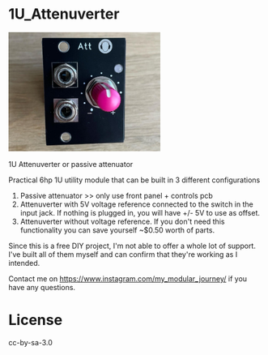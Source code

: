 # 1U_Attenuverter

<img src="Attenuverter.jpg" alt="Attenuverter module front side" width="300"/>

1U Attenuverter or passive attenuator

Practical 6hp 1U utility module that can be built in 3 different configurations
1. Passive attenuator >> only use front panel + controls pcb
2. Attenuverter with 5V voltage reference connected to the switch in the input jack. If nothing is plugged in, you will have +/- 5V to use as offset.
3. Attenuverter without voltage reference. If you don't need this functionality you can save yourself ~$0.50 worth of parts.


Since this is a free DIY project, I'm not able to offer a whole lot of support. 
I've built all of them myself and can confirm that they're working as I intended.

Contact me on https://www.instagram.com/my_modular_journey/ if you have any questions. 


# License
cc-by-sa-3.0

